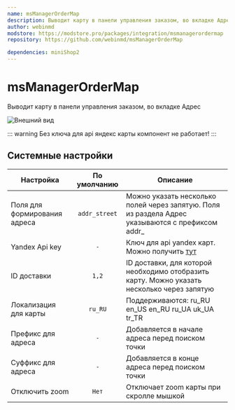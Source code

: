 ```yaml
---
name: msManagerOrderMap
description: Выводит карту в панели управления заказом, во вкладке Адрес
author: webinmd
modstore: https://modstore.pro/packages/integration/msmanagerordermap
repository: https://github.com/webinmd/msManagerOrderMap

dependencies: miniShop2
---
```


# msManagerOrderMap

Выводит карту в панели управления заказом, во вкладке Адрес

![Внешний вид](https://file.modx.pro/files/a/c/9/ac9aeeb79b4177b71b1b01d3c2a3fdc1.png)

::: warning
Без ключа для api яндекс карты компонент не работает!
:::

## Системные настройки

| Настройка                    | По умолчанию  | Описание                                                                                         |
| ---------------------------- | :-----------: | ------------------------------------------------------------------------------------------------ |
| Поля для формирования адреса | `addr_street` | Можно указать несколько полей через запятую. Поля из раздела Адрес указываются с префиксом addr_ |
| Yandex Api key               | `-`           | Ключ для api yandex карт. Можно получить [тут](https://developer.tech.yandex.ru/services/)       |
| ID доставки                  | `1,2`         | ID доставки, для которой необходимо отобразить карту. Можно указать несколько через запятую      |
| Локализация для карты        | `ru_RU`       | Поддерживаются: ru_RU  en_US  en_RU  ru_UA  uk_UA  tr_TR                                         |
| Префикс для адреса           | `-`           | Добавляется в начале адреса перед поиском точки                                                  |
| Суффикс для адреса           | `-`           | Добавляется в конце адреса перед поиском точки                                                   |
| Отключить zoom               | `Нет`         | Отключает zoom карты при скролле мышкой                                                          |
